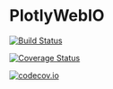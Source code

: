 # PlotlyWebIO

[![Build Status](https://travis-ci.org/sglyon/PlotlyWebIO.jl.svg?branch=master)](https://travis-ci.org/sglyon/PlotlyWebIO.jl)

[![Coverage Status](https://coveralls.io/repos/sglyon/PlotlyWebIO.jl/badge.svg?branch=master&service=github)](https://coveralls.io/github/sglyon/PlotlyWebIO.jl?branch=master)

[![codecov.io](http://codecov.io/github/sglyon/PlotlyWebIO.jl/coverage.svg?branch=master)](http://codecov.io/github/sglyon/PlotlyWebIO.jl?branch=master)
